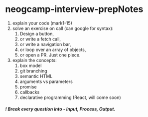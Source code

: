 # neogcamp-interview-prepNotes

1. explain your code (mark1-15) 
2. solve an exercise on call (can google for syntax):
    1. Design a button,
    2. or write a fetch call,
    3. or write a navigation bar,
    4. or loop over an array of objects,
    1. or open a PR. Just one piece.
2. explain the concepts:
    1. box model
    1. git branching
    1. semantic HTML
    1. arguments vs parameters
    1. promise
    1. callbacks
    1. declarative programming (React, will come soon)

##### ! Break every question into - Input, Process, Output.
